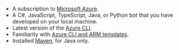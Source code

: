 - A subscription to [Microsoft Azure](https://azure.microsoft.com/free/).
- A C#, JavaScript, TypeScript, Java, or Python bot that you have developed on your local machine.
- Latest version of the [Azure CLI](/cli/azure/install-azure-cli).
- Familiarity with [Azure CLI and ARM templates](/azure/azure-resource-manager/resource-group-overview).
- Installed [Maven](https://maven.apache.org/), for Java only.

<!-- - If you don't have an Azure subscription, create a [free account](https://azure.microsoft.com/free/) before you begin.
- Install the latest version of the [Azure cli tool](/cli/azure/install-azure-cli).
- Install latest version of the [MSBot](https://github.com/Microsoft/botbuilder-tools/tree/master/packages/MSBot) tool.
- Install latest released version of the [Bot Framework Emulator](https://github.com/Microsoft/BotFramework-Emulator/blob/master/README.md).
- Install and configure [ngrok](https://github.com/Microsoft/BotFramework-Emulator/wiki/Tunneling-%28ngrok%29).
- Knowledge of [Managing bot resources](~/v4sdk/bot-file-basics.md).

With msbot 4.3.2 and later, you need Azure CLI version 2.0.54 or later. If you installed the botservice extension, remove it with this command.

```cmd
az extension remove --name botservice
``` -->
